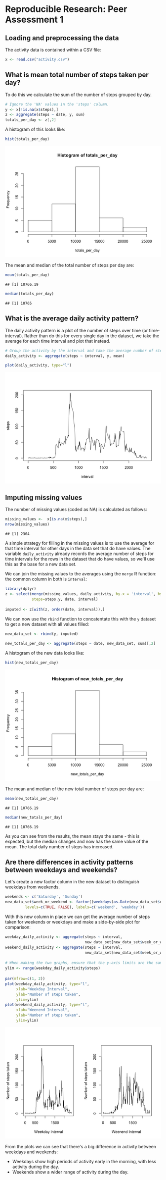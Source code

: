 # Reproducible Research: Peer Assessment 1


## Loading and preprocessing the data

The activity data is contained within a CSV file: 


```r
x <- read.csv("activity.csv")
```

## What is mean total number of steps taken per day?

To do this we calculate the sum of the number of steps grouped by day.



```r
# Ignore the 'NA' values in the 'steps' column.
y <- x[!is.na(x$steps),]
z <- aggregate(steps ~ date, y, sum)
totals_per_day <- z[,2]
```

A histogram of this looks like:


```r
hist(totals_per_day)
```

![](PA1_template_files/figure-html/unnamed-chunk-3-1.png)<!-- -->

The mean and median of the total number of steps per day are:


```r
mean(totals_per_day)
```

```
## [1] 10766.19
```

```r
median(totals_per_day)
```

```
## [1] 10765
```

## What is the average daily activity pattern?

The daily activity pattern is a plot of the number of steps over time (or time-interval). Rather
than do this for every single day in the dataset, we take the average for each time interval
and plot that instead.



```r
# Group the activity by the interval and take the average number of steps
daily_activity <- aggregate(steps ~ interval, y, mean)
```


```r
plot(daily_activity, type="l")
```

![](PA1_template_files/figure-html/plot-1.png)<!-- -->

## Imputing missing values

The number of missing values (coded as NA) is calculated as follows:


```r
missing_values <-  x[is.na(x$steps),]
nrow(missing_values)
```

```
## [1] 2304
```

A simple strategy for filling in the missing values is to use the average for that time interval
for other days in the data set that do have values. The variable `daily_activity` already records
the average number of steps for time intervals for the rows in the dataset that do have values, so
we'll use this as the base for a new data set.

We can join the missing values to the averages using the `merge` R function: the common column in
both is `interval`:


```r
library(dplyr)
z <- select(merge(missing_values, daily_activity, by.x = 'interval', by.y = 'interval'), 
            steps=steps.y, date, interval)

imputed <- z[with(z, order(date, interval)),]
```

We can now use the `rbind` function to concatentate this with the `y` dataset to get a new dataset
with all values filled:


```r
new_data_set <- rbind(y, imputed)
```


```r
new_totals_per_day <- aggregate(steps ~ date, new_data_set, sum)[,2]
```

A histogram of the new data looks like:


```r
hist(new_totals_per_day)
```

![](PA1_template_files/figure-html/unnamed-chunk-10-1.png)<!-- -->

The mean and median of the new total number of steps per day are:


```r
mean(new_totals_per_day)
```

```
## [1] 10766.19
```

```r
median(new_totals_per_day)
```

```
## [1] 10766.19
```

As you can see from the results, the mean stays the same - this is expected, but the median changes and now has the same value of the mean. The total daily number of steps has increased.

## Are there differences in activity patterns between weekdays and weekends?

Let's create a new factor column in the new dataset to distinguish weekdays from weekends.


```r
weekends <- c('Saturday', 'Sunday')
new_data_set$week_or_weekend <- factor((weekdays(as.Date(new_data_set$date)) %in% weekends), 
         levels=c(TRUE, FALSE), labels=c('weekend', 'weekday'))
```

With this new column in place we can get the average number of steps taken for weekends or weekdays and 
make a side-by-side plot for comparison:


```r
weekday_daily_activity <- aggregate(steps ~ interval, 
                                    new_data_set[new_data_set$week_or_weekend=='weekday',], mean)
weekend_daily_activity <- aggregate(steps ~ interval, 
                                    new_data_set[new_data_set$week_or_weekend=='weekend',], mean)

# When making the two graphs, ensure that the y-axis limits are the same for easier comparison.
ylim <- range(weekday_daily_activity$steps)

par(mfrow=c(1, 2))
plot(weekday_daily_activity, type="l", 
     xlab="Weekday Interval", 
     ylab="Number of steps taken",
     ylim=ylim)
plot(weekend_daily_activity, type="l", 
     xlab="Weenend Interval", 
     ylab="Number of steps taken",
     ylim=ylim)
```

![](PA1_template_files/figure-html/plot2-1.png)<!-- -->

From the plots we can see that there's a big difference in activity between weekdays and weekends:

* Weekdays show high periods of activity early in the morning, with less activity during the day.
* Weekends show a wider range of activity during the day.
